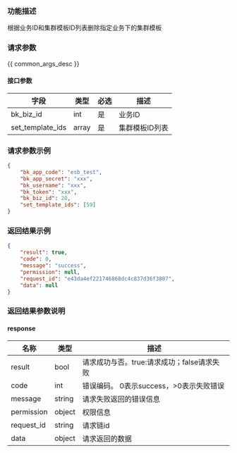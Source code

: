 ### 功能描述

根据业务ID和集群模板ID列表删除指定业务下的集群模板

### 请求参数

{{ common_args_desc }}

#### 接口参数

| 字段                 | 类型   | 必选 | 描述           |
| -------------------- | ------ | ---- | ------------ |
| bk_biz_id            | int    | 是   | 业务ID        |
| set_template_ids     | array  | 是   | 集群模板ID列表 |


### 请求参数示例

```json
{
    "bk_app_code": "esb_test",
    "bk_app_secret": "xxx",
    "bk_username": "xxx",
    "bk_token": "xxx",
    "bk_biz_id": 20,
    "set_template_ids": [59]
}
```

### 返回结果示例

```json
{
    "result": true,
    "code": 0,
    "message": "success",
    "permission": null,
    "request_id": "e43da4ef221746868dc4c837d36f3807",
    "data": null
}
```

### 返回结果参数说明

#### response

| 名称    | 类型   | 描述                                    |
| ------- | ------ | ------------------------------------- |
| result  | bool   | 请求成功与否。true:请求成功；false请求失败 |
| code    | int    | 错误编码。 0表示success，>0表示失败错误   |
| message | string | 请求失败返回的错误信息                   |
| permission    | object | 权限信息    |
| request_id    | string | 请求链id    |
| data    | object | 请求返回的数据                          |
